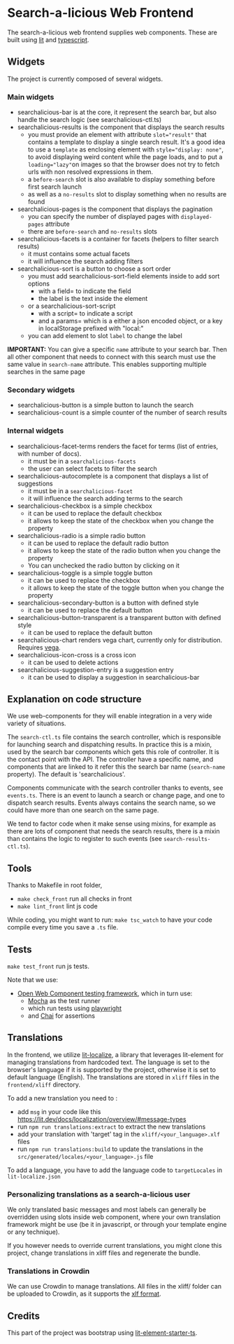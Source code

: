 # Search-a-licious Web Frontend

The search-a-licious web frontend supplies web components.
These are built using [lit](https://lit.dev) and [typescript](https://www.typescriptlang.org/).

## Widgets

The project is currently composed of several widgets.

### Main widgets

* searchalicious-bar is at the core, it represent the search bar, but also handle the search logic (see searchalicious-ctl.ts)
* searchalicious-results is the component that displays the search results
  * you must provide an element with attribute `slot="result"` that contains a template to display a single search result.
    It's a good idea to use a `template` as enclosing element with `style="display: none"`,
    to avoid displaying weird content while the page loads,
    and to put a `loading="lazy"`on images so that
    the browser does not try to fetch urls with non resolved expressions in them.
  * a `before-search` slot is also available to display something before first search launch
  * as well as a `no-results` slot to display something when no results are found
* searchalicious-pages is the component that displays the pagination
  * you can specify the number of displayed pages with `displayed-pages` attribute
  * there are `before-search` and `no-results` slots
* searchalicious-facets is a container for facets (helpers to filter search results)
  * it must contains some actual facets
  * it will influence the search adding filters
* searchalicious-sort is a button to choose a sort order
  * you must add searchalicious-sort-field elements inside to add sort options
    * with a field= to indicate the field
    * the label is the text inside the element
  * or a searchalicious-sort-script
    * with a script= to indicate a script
    * and a params= which is a either a json encoded object, 
      or a key in localStorage prefixed with "local:"
  * you can add element to slot `label` to change the label

**IMPORTANT:**
You can give a specific `name` attribute to your search bar.
Then all other component that needs to connect with this search must use the same value in `search-name` attribute.
This enables supporting multiple searches in the same page


### Secondary widgets

* searchalicious-button is a simple button to launch the search
* searchalicious-count is a simple counter of the  number of search results


### Internal widgets
* searchalicious-facet-terms renders the facet for terms (list of entries, with number of docs).
  * it must be in a `searchalicious-facets`
  * the user can select facets to filter the search
* searchalicious-autocomplete is a component that displays a list of suggestions
  * it must be in a `searchalicious-facet`
  * it will influence the search adding terms to the search
* searchalicious-checkbox is a simple checkbox
  * it can be used to replace the default checkbox
  * it allows to keep the state of the checkbox when you change the property
* searchalicious-radio is a simple radio button
  * it can be used to replace the default radio button
  * it allows to keep the state of the radio button when you change the property
  * You can unchecked the radio button by clicking on it
* searchalicious-toggle is a simple toggle button
  * it can be used to replace the checkbox
  * it allows to keep the state of the toggle button when you change the property
* searchalicious-secondary-button is a button with defined style
  * it can be used to replace the default button
* searchalicious-button-transparent is a transparent button with defined style
  * it can be used to replace the default button
* searchalicious-chart renders vega chart, currently only for distribution. Requires [vega](https://vega.github.io/).
* searchalicious-icon-cross is a cross icon
    * it can be used to delete actions
* searchalicious-suggestion-entry is a suggestion entry
    * it can be used to display a suggestion in searchalicious-bar


## Explanation on code structure

We use web-components for they will enable integration in a very wide variety of situations.

The `search-ctl.ts` file contains the search controller, which is responsible for launching search and dispatching results. In practice this is a mixin, used by the search bar components which gets this role of controller. It is the contact point with the API.
The controller have a specific name, and components that are linked to it refer this the search bar name (`search-name` property). The default is 'searchalicious'.

Components communicate with the search controller thanks to events, see `events.ts`.
There is an event to launch a search or change page, and one to dispatch search results.
Events always contains the search name, so we could have more than one search on the same page.

We tend to factor code when it make sense using mixins,
for example as there are lots of component that needs the search results, there is a mixin than contains the logic to register to such events (see `search-results-ctl.ts`).


## Tools

Thanks to Makefile in root folder,

* `make check_front` run all checks in front
* `make lint_front` lint js code

While coding, you might want to run: `make tsc_watch` to have your code compile every time you save a `.ts` file.

## Tests

`make test_front` run js tests.

Note that we use:
* [Open Web Component testing framework](https://open-wc.org/docs/testing/testing-package/),
  which in turn use:
  * [Mocha](https://mochajs.org/) as the test runner
  * which run tests using [playwright](https://playwright.dev/)
  * and [Chai](https://www.chaijs.com/) for assertions

## Translations
In the frontend, we utilize [lit-localize](https://lit.dev/docs/localization/overview/), a library that leverages lit-element for managing translations from hardcoded text.
The language is set to the browser's language if it is supported by the project, otherwise it is set to default language (English).
The translations are stored in `xliff` files in the `frontend/xliff` directory.

To add a new translation you need to :
- add `msg` in your code like this https://lit.dev/docs/localization/overview/#message-types
- run `npm run translations:extract` to extract the new translations
- add your translation with 'target' tag in the `xliff/<your_language>.xlf` files
- run `npm run translations:build` to update the translations in the `src/generated/locales/<your_language>.js` file

To add a language, you have to add the language code to `targetLocales` in `lit-localize.json`


### Personalizing translations as a search-a-licious user

We only translated basic messages and most labels can generally be overridden using slots inside web component, where your own translation framework might be use (be it in javascript, or through your template engine or any technique).

If you however needs to override current translations, you might clone this project, change translations in xliff files and regenerate the bundle.
### Translations in Crowdin
We can use Crowdin to manage translations.
All files in the xliff/ folder can be uploaded to Crowdin, as it supports the [xlf format](https://store.crowdin.com/xliff).

## Credits

This part of the project was bootstrap using [lit-element-starter-ts](https://github.com/lit/lit-element-starter-ts/).
